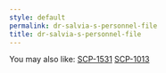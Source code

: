 ```yaml
---
style: default
permalink: dr-salvia-s-personnel-file
title: dr-salvia-s-personnel-file
---
```

You may also like:
[SCP-1531](http://scp-wiki.net/scp-1531)
[SCP-1013](http://scp-wiki.net/scp-1013)